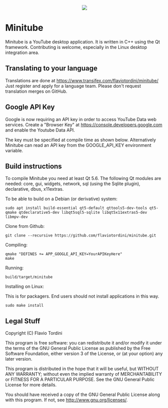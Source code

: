 <p align="center">
<img src="https://flavio.tordini.org/files/products/minitube.png">
</p>

# Minitube
Minitube is a YouTube desktop application. It is written in C++ using the Qt framework. Contributing is welcome, especially in the Linux desktop integration area.

## Translating to your language
Translations are done at https://www.transifex.com/flaviotordini/minitube/
Just register and apply for a language team. Please don't request translation merges on GitHub.

## Google API Key
Google is now requiring an API key in order to access YouTube Data web services.
Create a "Browser Key" at https://console.developers.google.com and enable the Youtube Data API.

The key must be specified at compile time as shown below.
Alternatively Minitube can read an API key from the GOOGLE_API_KEY environment variable.

## Build instructions
To compile Minitube you need at least Qt 5.6. The following Qt modules are needed: core, gui, widgets, network, sql (using the Sqlite plugin), declarative, dbus, x11extras.

To be able to build on a Debian (or derivative) system:

    sudo apt install build-essential qt5-default qttools5-dev-tools qt5-qmake qtdeclarative5-dev libqt5sql5-sqlite libqt5x11extras5-dev libmpv-dev

Clone from Github:

    git clone --recursive https://github.com/flaviotordini/minitube.git

Compiling:

    qmake "DEFINES += APP_GOOGLE_API_KEY=YourAPIKeyHere"
    make

Running:

    build/target/minitube

Installing on Linux:

This is for packagers. End users should not install applications in this way.

    sudo make install

## Legal Stuff
Copyright (C) Flavio Tordini

This program is free software: you can redistribute it and/or modify
it under the terms of the GNU General Public License as published by
the Free Software Foundation, either version 3 of the License, or
(at your option) any later version.

This program is distributed in the hope that it will be useful,
but WITHOUT ANY WARRANTY; without even the implied warranty of
MERCHANTABILITY or FITNESS FOR A PARTICULAR PURPOSE.  See the
GNU General Public License for more details.

You should have received a copy of the GNU General Public License
along with this program.  If not, see <http://www.gnu.org/licenses/>.

